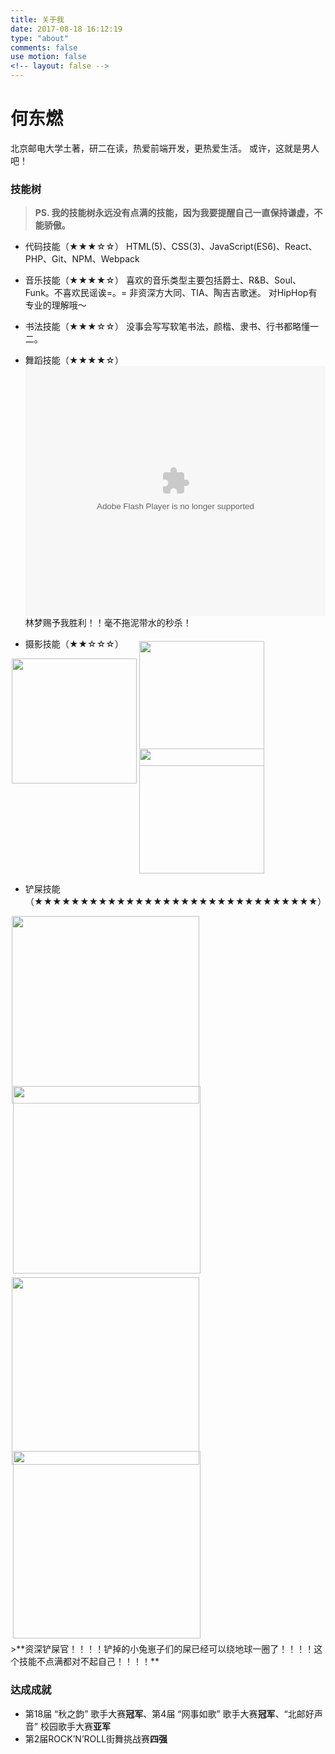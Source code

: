 ```yaml
---
title: 关于我
date: 2017-08-18 16:12:19
type: "about"
comments: false
use motion: false
<!-- layout: false -->
---
```

# 何东燃
北京邮电大学土著，研二在读，热爱前端开发，更热爱生活。
或许，这就是男人吧！

### 技能树
>**PS. 我的技能树永远没有点满的技能，因为我要提醒自己一直保持谦虚，不能骄傲。**

* 代码技能（★★★☆☆）
HTML(5)、CSS(3)、JavaScript(ES6)、React、PHP、Git、NPM、Webpack

* 音乐技能（★★★★☆）
喜欢的音乐类型主要包括爵士、R&B、Soul、Funk。不喜欢民谣诶=。=
非资深方大同、TIA、陶吉吉歌迷。
对HipHop有专业的理解哦～

* 书法技能（★★★☆☆）
没事会写写软笔书法，颜楷、隶书、行书都略懂一二。

* 舞蹈技能（★★★★☆）
<embed src='http://player.youku.com/player.php/sid/XNzE2MjE3MDUy/v.swf' allowFullScreen='true' quality='high' width='480' height='400' align='middle' allowScriptAccess='always' type='application/x-shockwave-flash'></embed>
林梦赐予我胜利！！毫不拖泥带水的秒杀！

* 摄影技能（★★☆☆☆）
<img src='/uploads/photo1.jpg' width='200px' style="float:left;margin:0 2px 30px" />
<img src='/uploads/photo2.jpg' width='200px' style="float:left;margin:0 2px;margin-top:-28px"" />
<img src='/uploads/photo3.jpg' width='200px' style="float:left;margin:0 2px;margin-top:-28px"" />
<div style="clear:both"></div>

* 铲屎技能（★★★★★★★★★★★★★★★★★★★★★★★★★★★★★★★）
<img src='/uploads/cat2.jpg' width='300px' style="float:left;margin:0 2px" />
<img src='/uploads/cat3.jpg' width='300px' style="float:left;margin:0 4px 34px;margin-top:-28px;" />
<img src='/uploads/cat5.jpg' width='300px' style="float:left;margin:0 2px 6px;margin-top:-28px;" />
<img src='/uploads/cat4.jpg' width='300px' style="float:left;margin:0 4px 6px;margin-top:-28px;" />
<div style="clear:both"></div>
>**资深铲屎官！！！！铲掉的小兔崽子们的屎已经可以绕地球一圈了！！！！这个技能不点满都对不起自己！！！！**

### 达成成就
* 第18届 “秋之韵” 歌手大赛**冠军**、第4届 “网事如歌” 歌手大赛**冠军**、“北邮好声音” 校园歌手大赛**亚军**
* 第2届ROCK’N’ROLL街舞挑战赛**四强**
